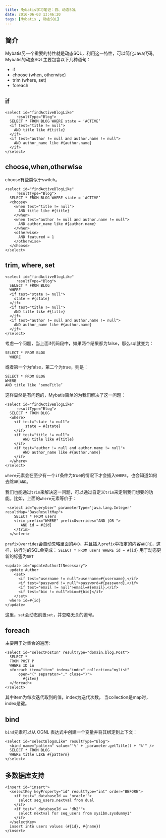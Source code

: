```yaml
---
title: Mybatis学习笔记：四、动态SQL
date: 2016-06-03 13:46:20
tags: [Mybatis , 动态SQL]
---
```

## 简介
Mybatis另一个重要的特性就是动态SQL，利用这一特性，可以简化Java代码。
Mybatis的动态SQL主要包含以下几种语句：

- if
- choose (when, otherwise)
- trim (where, set)
- foreach

## if

```
<select id="findActiveBlogLike"
     resultType="Blog">
  SELECT * FROM BLOG WHERE state = ‘ACTIVE’ 
  <if test="title != null">
    AND title like #{title}
  </if>
  <if test="author != null and author.name != null">
    AND author_name like #{author.name}
  </if>
</select>
```
## choose,when,otherwise
choose有些类似于switch。
```
<select id="findActiveBlogLike"
     resultType="Blog">
  SELECT * FROM BLOG WHERE state = ‘ACTIVE’
  <choose>
    <when test="title != null">
      AND title like #{title}
    </when>
    <when test="author != null and author.name != null">
      AND author_name like #{author.name}
    </when>
    <otherwise>
      AND featured = 1
    </otherwise>
  </choose>
</select>
```
## trim, where, set
```
<select id="findActiveBlogLike"
     resultType="Blog">
  SELECT * FROM BLOG 
  WHERE 
  <if test="state != null">
    state = #{state}
  </if> 
  <if test="title != null">
    AND title like #{title}
  </if>
  <if test="author != null and author.name != null">
    AND author_name like #{author.name}
  </if>
</select>
```
考虑一个问题，当上面if代码段中，如果两个结果都为false，那么sql就变为：
```
SELECT * FROM BLOG 
  WHERE 
```
或者第一个为false，第二个为true，则是：
```
SELECT * FROM BLOG
WHERE 
AND title like ‘someTitle’
```
这样显然是有问题的，Mybatis简单的为我们解决了这一问题：
```
<select id="findActiveBlogLike"
     resultType="Blog">
  SELECT * FROM BLOG 
  <where> 
    <if test="state != null">
         state = #{state}
    </if> 
    <if test="title != null">
        AND title like #{title}
    </if>
    <if test="author != null and author.name != null">
        AND author_name like #{author.name}
    </if>
  </where>
</select>
```
`where`元素会在至少有一个`if`条件为true的情况下才会插入`WHERE`，也会知道如何去除`OR`|`AND`。

我们也能通过`trim`来解决这一问题，可以通过自定义`trim`来定制我们想要的功能。比如，上面的`where`元素等价于：
```
 <select id="queryUser" parameterType="java.lang.Integer" resultMap="BaseResultMap">
    SELECT * FROM users
    <trim prefix="WHERE" prefixOverrides="AND |OR ">
       AND id = #{id}
    </trim>
  </select>
```
`prefixOverrides`会自动忽略里面的`AND`，并且插入`prefix`中指定的内容`WHERE`，这样，执行时的SQL会变成：
`SELECT * FROM users WHERE id = #{id}`
用于动态更新的标签为`SET`
```
<update id="updateAuthorIfNecessary">
  update Author
    <set>
      <if test="username != null">username=#{username},</if>
      <if test="password != null">password=#{password},</if>
      <if test="email != null">email=#{email},</if>
      <if test="bio != null">bio=#{bio}</if>
    </set>
  where id=#{id}
</update>
```
这里，`set`会动态前置`set`，并忽略无关的逗号。

## foreach
主要用于对集合的遍历:
```
<select id="selectPostIn" resultType="domain.blog.Post">
  SELECT *
  FROM POST P
  WHERE ID in
  <foreach item="item" index="index" collection="mylist"
      open="(" separator="," close=")">
        #{item}
  </foreach>
</select>
```
其中item为每次迭代取到的值，index为迭代次数。
当collection是map时，index是键。

## bind
`bind`元素可以从 OGNL 表达式中创建一个变量并将其绑定到上下文：
```
<select id="selectBlogsLike" resultType="Blog">
  <bind name="pattern" value="'%' + _parameter.getTitle() + '%'" />
  SELECT * FROM BLOG
  WHERE title LIKE #{pattern}
</select>
```

## 多数据库支持
```
<insert id="insert">
  <selectKey keyProperty="id" resultType="int" order="BEFORE">
    <if test="_databaseId == 'oracle'">
      select seq_users.nextval from dual
    </if>
    <if test="_databaseId == 'db2'">
      select nextval for seq_users from sysibm.sysdummy1"
    </if>
  </selectKey>
  insert into users values (#{id}, #{name})
</insert>
```